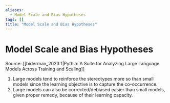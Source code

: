 ```yaml
---
aliases:
  - Model Scale and Bias Hypotheses
tags: []
title: "Model Scale and Bias Hypotheses"
---
```


# Model Scale and Bias Hypotheses

Source: [[biderman_2023 1|Pythia: A Suite for Analyzing Large Language Models Across Training and Scaling]]

1. Large models tend to reinforce the stereotypes more so than small models since the learning objective is to capture the co-occurrence.
2. Large models can also be corrected/debiased easier than small models, given proper remedy, because of their learning capacity.
